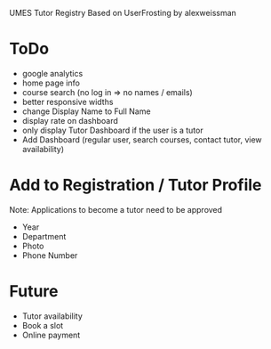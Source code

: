 UMES Tutor Registry
Based on UserFrosting by alexweissman

ToDo
====

 - google analytics
 - home page info
 - course search (no log in => no names / emails)
 - better responsive widths
 - change Display Name to Full Name
 - display rate on dashboard
 - only display Tutor Dashboard if the user is a tutor
 - Add Dashboard (regular user, search courses, contact tutor, view availability)

Add to Registration / Tutor Profile
===================================

Note: Applications to become a tutor need to be approved
 - Year
 - Department
 - Photo
 - Phone Number


Future
======

 - Tutor availability
 - Book a slot
 - Online payment
